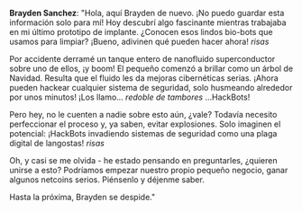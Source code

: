 **Brayden Sanchez**: "Hola, aquí Brayden de nuevo. ¡No puedo guardar esta información solo para mí! Hoy descubrí algo fascinante mientras trabajaba en mi último prototipo de implante. ¿Conocen esos lindos bio-bots que usamos para limpiar? ¡Bueno, adivinen qué pueden hacer ahora! _risas_

Por accidente derramé un tanque entero de nanofluido superconductor sobre uno de ellos, ¡y boom! El pequeño comenzó a brillar como un árbol de Navidad. Resulta que el fluido les da mejoras cibernéticas serias. ¡Ahora pueden hackear cualquier sistema de seguridad, solo husmeando alrededor por unos minutos! ¡Los llamo... _redoble de tambores_ ...HackBots!

Pero hey, no le cuenten a nadie sobre esto aún, ¿vale? Todavía necesito perfeccionar el proceso y, ya saben, evitar explosiones. Solo imaginen el potencial: ¡HackBots invadiendo sistemas de seguridad como una plaga digital de langostas! _risas_

Oh, y casi se me olvida - he estado pensando en preguntarles, ¿quieren unirse a esto? Podríamos empezar nuestro propio pequeño negocio, ganar algunos netcoins serios. Piénsenlo y déjenme saber.

Hasta la próxima, Brayden se despide."
